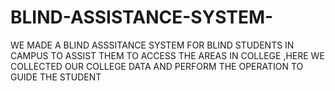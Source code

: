 # BLIND-ASSISTANCE-SYSTEM-
WE MADE A BLIND ASSSITANCE SYSTEM  FOR BLIND STUDENTS IN CAMPUS TO ASSIST THEM TO ACCESS THE AREAS IN COLLEGE ,HERE WE COLLECTED  OUR COLLEGE DATA AND PERFORM THE OPERATION TO GUIDE THE STUDENT
